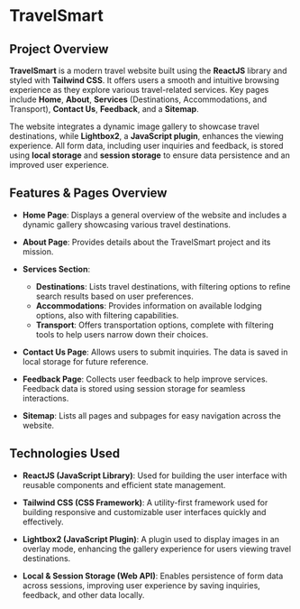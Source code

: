 # TravelSmart

## Project Overview
**TravelSmart** is a modern travel website built using the **ReactJS** library and styled with **Tailwind CSS**. It offers users a smooth and intuitive browsing experience as they explore various travel-related services. Key pages include **Home**, **About**, **Services** (Destinations, Accommodations, and Transport), **Contact Us**, **Feedback**, and a **Sitemap**.

The website integrates a dynamic image gallery to showcase travel destinations, while **Lightbox2**, a **JavaScript plugin**, enhances the viewing experience. All form data, including user inquiries and feedback, is stored using **local storage** and **session storage** to ensure data persistence and an improved user experience.

## Features & Pages Overview
- **Home Page**: Displays a general overview of the website and includes a dynamic gallery showcasing various travel destinations.
  
- **About Page**: Provides details about the TravelSmart project and its mission.
  
- **Services Section**:
  - **Destinations**: Lists travel destinations, with filtering options to refine search results based on user preferences.
  - **Accommodations**: Provides information on available lodging options, also with filtering capabilities.
  - **Transport**: Offers transportation options, complete with filtering tools to help users narrow down their choices.

- **Contact Us Page**: Allows users to submit inquiries. The data is saved in local storage for future reference.
  
- **Feedback Page**: Collects user feedback to help improve services. Feedback data is stored using session storage for seamless interactions.
  
- **Sitemap**: Lists all pages and subpages for easy navigation across the website.

## Technologies Used
- **ReactJS (JavaScript Library)**: Used for building the user interface with reusable components and efficient state management.
  
- **Tailwind CSS (CSS Framework)**: A utility-first framework used for building responsive and customizable user interfaces quickly and effectively.
  
- **Lightbox2 (JavaScript Plugin)**: A plugin used to display images in an overlay mode, enhancing the gallery experience for users viewing travel destinations.
  
- **Local & Session Storage (Web API)**: Enables persistence of form data across sessions, improving user experience by saving inquiries, feedback, and other data locally.
